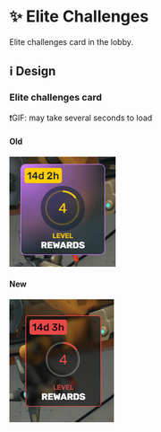 # :sparkles: Elite Challenges

Elite challenges card in the lobby.

## :information_source: Design

### Elite challenges card

❗GIF: may take several seconds to load

#### Old

![](/images/lobby/old/elitechallenges.gif)

#### New

![](/images/lobby/new/elitechallenges.gif)
